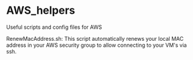 # AWS_helpers
Useful scripts and config files for AWS

RenewMacAddress.sh:
This script automatically renews your local MAC address in your AWS security group to allow connecting to your VM's via ssh.
